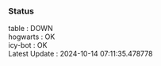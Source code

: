 ### Status


table : DOWN  
hogwarts : OK  
icy-bot : OK  
Latest Update : 2024-10-14 07:11:35.478778

